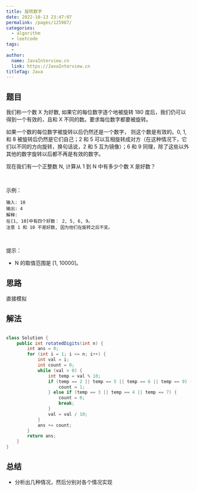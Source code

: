 ```yaml
---
title: 旋转数字
date: 2022-10-13 23:47:07
permalink: /pages/125987/
categories:
  - algorithm
  - leetcode
tags:
  - 
author: 
  name: JavaInterview.cn
  link: https://JavaInterview.cn
titleTag: Java
---
```



## 题目

我们称一个数 X 为好数, 如果它的每位数字逐个地被旋转 180 度后，我们仍可以得到一个有效的，且和 X 不同的数。要求每位数字都要被旋转。

如果一个数的每位数字被旋转以后仍然还是一个数字， 则这个数是有效的。0, 1, 和 8 被旋转后仍然是它们自己；2 和 5 可以互相旋转成对方（在这种情况下，它们以不同的方向旋转，换句话说，2 和 5 互为镜像）；6 和 9 同理，除了这些以外其他的数字旋转以后都不再是有效的数字。

现在我们有一个正整数 N, 计算从 1 到 N 中有多少个数 X 是好数？

 

示例：

    输入: 10
    输出: 4
    解释: 
    在[1, 10]中有四个好数： 2, 5, 6, 9。
    注意 1 和 10 不是好数, 因为他们在旋转之后不变。
 

提示：

- N 的取值范围是 [1, 10000]。


## 思路

直接模拟

## 解法
```java

class Solution {
    public int rotatedDigits(int n) {
        int ans = 0;
        for (int i = 1; i <= n; i++) {
            int val = i;
            int count = 0;
            while (val > 0) {
                int temp = val % 10;
                if (temp == 2 || temp == 5 || temp == 6 || temp == 9) {
                    count = 1;
                } else if (temp == 3 || temp == 4 || temp == 7) {
                    count = 0;
                    break;
                }
                val = val / 10;
            }
            ans += count;
        }
        return ans;
    }
}
```

## 总结

- 分析出几种情况，然后分别对各个情况实现 
